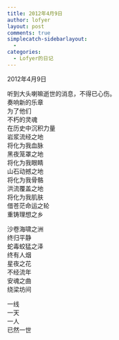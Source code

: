 ```yaml
---
title: 2012年4月9日
author: lofyer
layout: post
comments: true
simplecatch-sidebarlayout:
  - 
categories:
  - Lofyer的日记
---
```

2012年4月9日

听到大头喇嘛逝世的消息，不得已心伤。  
奏响新的乐章  
为了他们  
不朽的灵魂  
在历史中沉积力量  
岩浆流经之地  
将化为我血脉  
黑夜笼罩之地  
将化为我眼睛  
山石动撼之地  
将化为我骨骼  
洪流覆盖之地  
将化为我肌肤  
借苍茫命运之轮  
重铸理想之乡

沙卷海啸之洲  
终归平静  
蛇毒蛟猛之泽  
终有人烟  
星夜之花  
不经流年  
安魂之曲  
绕梁坊间

一线  
一天  
一人  
已然一世